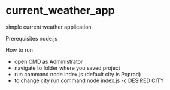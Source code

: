 # current_weather_app
simple current weather application

Prerequisites
node.js

How to run
- open CMD as Administrator
- navigate to folder where you saved project
- run command node index.js (default city is Poprad)
- to change city run command node index.js -c DESIRED CITY